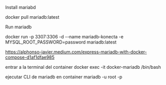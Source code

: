 Install mariabd

docker pull mariadb:latest

Run mariadb

docker run -p 3307:3306 -d --name mariadb-konecta -e MYSQL_ROOT_PASSWORD=password mariadb:latest

<https://alphonso-javier.medium.com/express-mariadb-with-docker-compose-d1af1dfae985>

entrar a la terminal del container
docker exec -it docker-mariadb /bin/bash

ejecutar CLI de mariadb en container
mariadb -u root -p
